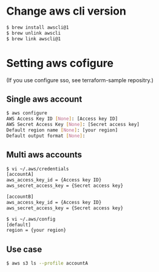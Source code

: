 # Change aws cli version

<!-- if you change v2 to v1 -->

```sh
$ brew install awscli@1
$ brew unlink awscli
$ brew link awscli@1
```

# Setting aws cofigure

(If you use configure sso, see terraform-sample repositry.)

## Single aws account

```sh
$ aws configure
AWS Access Key ID [None]: [Access key ID]
AWS Secret Access Key [None]: [Secret access key]
Default region name [None]: [your region]
Default output format [None]:
```

## Multi aws accounts

```sh
$ vi ~/.aws/credentials
[accountA]
aws_access_key_id = {Access key ID}
aws_secret_access_key = {Secret access key}

[accountB]
aws_access_key_id = {Access key ID}
aws_secret_access_key = {Secret access key}
```
```sh
$ vi ~/.aws/config
[default]
region = {your region}
```

## Use case

```sh
$ aws s3 ls --profile accountA
```
